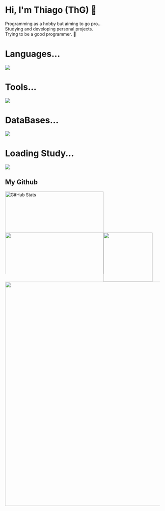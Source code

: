 # Hi, I'm Thiago (ThG) 🧩
<div>	
	Programming as a hobby but aiming to go pro... </br>
	Studying and developing personal projects. </br>
	Trying to be a good programmer. 🧃
</div>

# Languages...
<div>
  <a href='https://skillicons.dev'>
    <img src='https://skillicons.dev/icons?i=python,html,css,js,java'/>
  </a>
</div>

# Tools...
<div>
  <a href='https://skillicons.dev'>
    <img src='https://skillicons.dev/icons?i=git,github'/> </br>
  </a>
</div>

# DataBases...
<div>
  <a href='https://skillicons.dev'>
    <img src='https://skillicons.dev/icons?i=mysql,mongodb'/>
  </a>
</div>

# Loading Study...
<div>
  <a href='https://skillicons.dev'>
    <img src='https://skillicons.dev/icons?i=c,cpp,cs'/> </br>
  </a>
</div>

## My Github  
<div>
   <img 
	style="min-width: 134px; max-height: 134px;"
	width="320"
      alt="GitHub Stats" 
      src="https://github-readme-stats.vercel.app/api/top-langs/?username=ithiagodev&layout=compact&langs_count=20&theme=chartreuse-dark" 
    />
</div>
<div style="display: flex; flex-direction: column">
  <div style="display: flex; flex-direction: row;">
  	<a href="https://discord.com/users/584941534315675676">
	    <img
		style="min-width: 134px; max-height: 134px;"
		width="320"
	        src="https://lanyard.kyrie25.dev/api/584941534315675676?waveColor=58B200&bg=00000&gradient=46e55b-91e25d-d5e55e-f5c54e&animatedDecoration=true&hideNameplate=false&hideBadges=false&hideActivity=false&hideClan=true&imgStyle=square&hideStatus=false&hideDecoration=false&showDisplayName=false"
	     />
  	</a>
     <img
	style="min-width: 160px;"
	height="160"
        src="https://github-readme-streak-stats-eight.vercel.app/?user=ithiagodev&theme=chartreuse_dark&hide_border=true&date_format=M%20j%5B%2C%20Y%5D"
      />
   </div>
   <div style="display: flex; flex-direction: column">
      <img
	width="730"
        src="http://github-profile-summary-cards.vercel.app/api/cards/profile-details?username=ithiagodev&theme=chartreuse_dark"
      />
   </div
</div>
